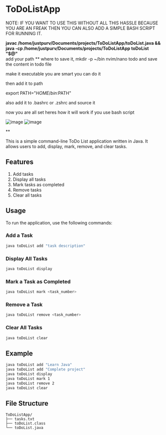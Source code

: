 # ToDoListApp
NOTE: IF YOU WANT TO USE THIS WITHOUT ALL THIS HASSLE BECAUSE YOU ARE AN FREAK THEN YOU CAN ALSO ADD A SIMPLE BASH SCRIPT FOR RUNNING IT.

**javac /home/justpurv/Documents/projects/ToDoListApp/toDoList.java && \
java -cp /home/justpurv/Documents/projects/ToDoListApp toDoList "$@"**  
add your path
**
where to save it,
mkdir -p ~/bin
nvim/nano todo
and save the content in todo file

make it executable you are smart you can do it

then add it to path

export PATH="$HOME/bin:$PATH"

also add it to .bashrc or .zshrc 
and source it 

now you are all set
heres how it will work if you use bash script

![image](https://github.com/user-attachments/assets/c783f8be-fc6c-4b81-80ac-15d038d3e07a)
![image](https://github.com/user-attachments/assets/e48c0b59-bde6-43ac-ac8d-a4bc680e0043)


**

This is a simple command-line ToDo List application written in Java. It allows users to add, display, mark, remove, and clear tasks.

## Features

1. Add tasks
2. Display all tasks
3. Mark tasks as completed
4. Remove tasks
5. Clear all tasks

## Usage

To run the application, use the following commands:

### Add a Task

```sh
java toDoList add "task description"
```

### Display All Tasks

```sh
java toDoList display
```

### Mark a Task as Completed

```sh
java toDoList mark <task_number>
```

### Remove a Task

```sh
java toDoList remove <task_number>
```

### Clear All Tasks

```sh
java toDoList clear
```

## Example

```sh
java toDoList add "Learn Java"
java toDoList add "Complete project"
java toDoList display
java toDoList mark 1
java toDoList remove 2
java toDoList clear
```

## File Structure

```
ToDoListApp/
├── tasks.txt
├── toDoList.class
└── toDoList.java
```
